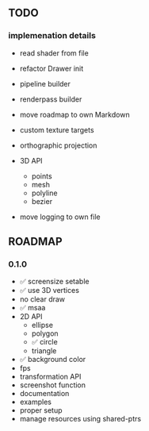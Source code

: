 ## TODO

### implemenation details
- read shader from file
- refactor Drawer init
- pipeline builder
- renderpass builder
- move roadmap to own Markdown
- custom texture targets

- orthographic projection

- 3D API
    - points
    - mesh
    - polyline
    - bezier

- move logging to own file

## ROADMAP

### 0.1.0 
- ✅ screensize setable
- ✅ use 3D vertices 
- no clear draw
- ✅ msaa 
- 2D API
    - ellipse 
    - polygon
    - ✅ circle
    - triangle 
- ✅ background color
- fps 
- transformation API
- screenshot function
- documentation
- examples
- proper setup
- manage resources using shared-ptrs
